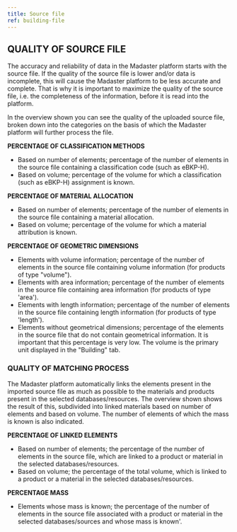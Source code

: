 ```yaml
---
title: Source file
ref: building-file
---
```



## QUALITY OF SOURCE FILE
The accuracy and reliability of data in the Madaster platform starts with the source file. If the quality of the source file is lower and/or data is incomplete, this will cause the Madaster platform to be less accurate and complete. That is why it is important to maximize the quality of the source file, i.e. the completeness of the information, before it is read into the platform.

In the overview shown you can see the quality of the uploaded source file, broken down into the categories on the basis of which the Madaster platform will further process the file.

**PERCENTAGE OF CLASSIFICATION METHODS**
- Based on number of elements; percentage of the number of elements in the source file containing a classification code (such as eBKP-H).
- Based on volume; percentage of the volume for which a classification (such as eBKP-H) assignment is known.

**PERCENTAGE OF MATERIAL ALLOCATION**
- Based on number of elements; percentage of the number of elements in the source file containing a material allocation.
- Based on volume; percentage of the volume for which a material attribution is known.

**PERCENTAGE OF GEOMETRIC DIMENSIONS**
- Elements with volume information; percentage of the number of elements in the source file containing volume information (for products of type "volume").
- Elements with area information; percentage of the number of elements in the source file containing area information (for products of type 'area').
- Elements with length information; percentage of the number of elements in the source file containing length information (for products of type 'length').
- Elements without geometrical dimensions; percentage of the elements in the source file that do not contain geometrical information. It is important that this percentage is very low. The volume is the primary unit displayed in the "Building" tab.


### QUALITY OF MATCHING PROCESS
The Madaster platform automatically links the elements present in the imported source file as much as possible to the materials and products present in the selected databases/resources. The overview shown shows the result of this, subdivided into linked materials based on number of elements and based on volume. The number of elements of which the mass is known is also indicated.

**PERCENTAGE OF LINKED ELEMENTS**
- Based on number of elements; the percentage of the number of elements in the source file, which are linked to a product or material in the selected databases/resources.
- Based on volume; the percentage of the total volume, which is linked to a product or a material in the selected databases/resources.

**PERCENTAGE MASS**
- Elements whose mass is known; the percentage of the number of elements in the source file associated with a product or material in the selected databases/sources and whose mass is known'.

